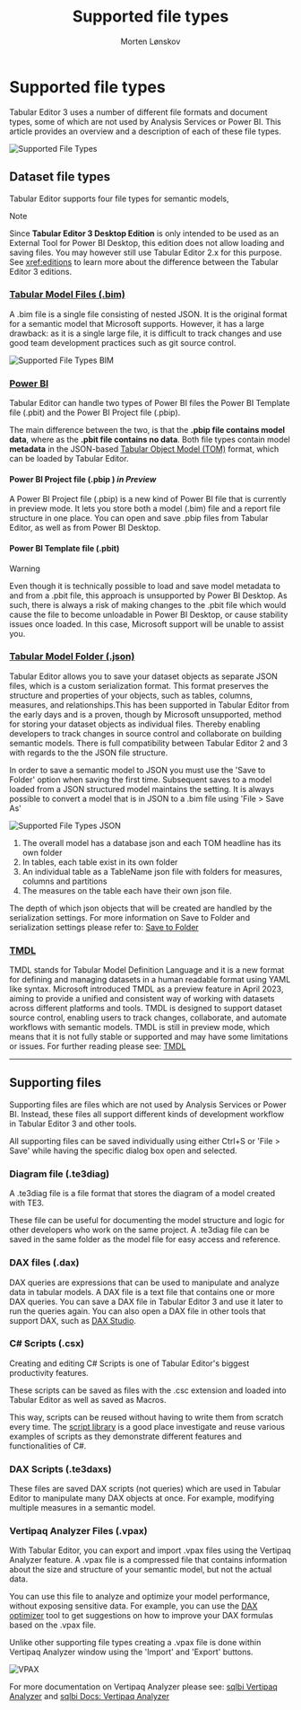 ﻿---
uid: supported-files
title: Supported file types
author: Morten Lønskov
updated: 2023-10-17
applies_to:
  editions:
    - edition: Desktop
    - edition: Business
    - edition: Enterprise
---
# Supported file types

Tabular Editor 3 uses a number of different file formats and document types, some of which are not used by Analysis Services or Power BI. This article provides an overview and a description of each of these file types.

![Supported File Types](~/images/file-types/te3-supported-file-types.png)

## Dataset file types

Tabular Editor supports four file types for semantic models, 

> [!NOTE]
> Since **Tabular Editor 3 Desktop Edition** is only intended to be used as an External Tool for Power BI Desktop, this edition does not allow loading and saving files. You may however still use Tabular Editor 2.x for this purpose. See <xref:editions> to learn more about the difference between the Tabular Editor 3 editions.

### [Tabular Model Files (.bim)](#tab/BIM)
A .bim file is a single file consisting of nested JSON. It is the original format for a semantic model that Microsoft supports. However, it has a large drawback: as it is a single large file, it is difficult to track changes and use good team development practices such as git source control.

![Supported File Types BIM](~/images/file-types/te3-supported-file-bim.png)

### [Power BI](#tab/PowerBI)

Tabular Editor can handle two types of Power BI files the Power BI Template file (.pbit) and the Power BI Project file (.pbip).

The main difference between the two, is that the **.pbip file contains model data**, where as the **.pbit file contains no data**. Both file types contain model **metadata** in the JSON-based [Tabular Object Model (TOM)](https://docs.microsoft.com/en-us/analysis-services/tom/introduction-to-the-tabular-object-model-tom-in-analysis-services-amo?view=asallproducts-allversions) format, which can be loaded by Tabular Editor.

#### Power BI Project file (.pbip ) *in Preview*
A Power BI Project file (.pbip) is a new kind of Power BI file that is currently in preview mode. It lets you store both a model (.bim) file and a report file structure in one place. You can open and save .pbip files from Tabular Editor, as well as from Power BI Desktop.

#### Power BI Template file (.pbit)
> [!WARNING]
> Even though it is technically possible to load and save model metadata to and from a .pbit file, this approach is unsupported by Power BI Desktop. As such, there is always a risk of making changes to the .pbit file which would cause the file to become unloadable in Power BI Desktop, or cause stability issues once loaded. In this case, Microsoft support will be unable to assist you.

### [Tabular Model Folder (.json)](#tab/JSON)

Tabular Editor allows you to save your dataset objects as separate JSON files, which is a custom serialization format. This format preserves the structure and properties of your objects, such as tables, columns, measures, and relationships.This has been supported in Tabular Editor from the early days and is a proven, though by Microsoft unsupported, method for storing your dataset objects as individual files. Thereby enabling developers to track changes in source control and collaborate on building semantic models.
There is full compatibility between Tabular Editor 2 and 3 with regards to the the JSON file structure.

In order to save a semantic model to JSON you must use the 'Save to Folder' option when saving the first time. Subsequent saves to a model loaded from a JSON structured model maintains the setting. It is always possible to convert a model that is in JSON to a .bim file using 'File > Save As'


![Supported File Types JSON](~/images/file-types/te3-supported-file-json.png)

1. The overall model has a database json and each TOM headline has its own folder
2. In tables, each table exist in its own folder
3. An individual table as a TableName json file with folders for measures, columns and partitions
4. The measures on the table each have their own json file.

The depth of which json objects that will be created are handled by the serialization settings. 
For more information on Save to Folder and serialization settings please refer to: [Save to Folder](xref:save-to-folder)


### [TMDL](#tab/TMDL)

TMDL stands for Tabular Model Definition Language and it is a new format for defining and managing datasets in a human readable format using YAML like syntax. Microsoft introduced TMDL as a preview feature in April 2023, aiming to provide a unified and consistent way of working with datasets across different platforms and tools. TMDL is designed to support dataset source control, enabling users to track changes, collaborate, and automate workflows with semantic models. TMDL is still in preview mode, which means that it is not fully stable or supported and may have some limitations or issues. 
For further reading please see: [TMDL](@tmdl)


***
## Supporting files

Supporting files are files which are not used by Analysis Services or Power BI. Instead, these files all support different kinds of development workflow in Tabular Editor 3 and other tools.

All supporting files can be saved individually using either Ctrl+S or 'File > Save' while having the specific dialog box open and selected. 

### Diagram file (.te3diag)

A .te3diag file is a file format that stores the diagram of a model created with TE3. 

These file can be useful for documenting the model structure and logic for other developers who work on the same project. A .te3diag file can be saved in the same folder as the model file for easy access and reference.


### DAX files (.dax)

DAX queries are expressions that can be used to manipulate and analyze data in tabular models. A DAX file is a text file that contains one or more DAX queries. You can save a DAX file in Tabular Editor 3 and use it later to run the queries again. You can also open a DAX file in other tools that support DAX, such as [DAX Studio](https://daxstudio.org).

### C# Scripts (.csx)

Creating and editing C# Scripts is one of Tabular Editor's biggest productivity features.

These scripts can be saved as files with the .csc extension and loaded into Tabular Editor as well as saved as Macros. 

This way, scripts can be reused without having to write them from scratch every time. The [script library](xref:csharp-script-library) is a good place investigate and reuse various examples of scripts as they demonstrate different features and functionalities of C#. 

### DAX Scripts (.te3daxs)

These files are saved DAX scripts (not queries) which are used in Tabular Editor to manipulate many DAX objects at once. For example, modifying multiple measures in a semantic model.

### Vertipaq Analyzer Files (.vpax)
With Tabular Editor, you can export and import .vpax files using the Vertipaq Analyzer feature. A .vpax file is a compressed file that contains information about the size and structure of your semantic model, but not the actual data. 

You can use this file to analyze and optimize your model performance, without exposing sensitive data. For example, you can use the [DAX optimizer](https://www.daxoptimizer.com/) tool to get suggestions on how to improve your DAX formulas based on the .vpax file.

Unlike other supporting file types creating a .vpax file is done within Vertipaq Analyzer window using the 'Import' and 'Export' buttons. 

![VPAX](~/images/file-types/te3-supported-file-vpax.png)


For more documentation on Vertipaq Analyzer please see: [sqlbi Vertipaq Analyzer](https://www.sqlbi.com/tools/vertipaq-analyzer) and [sqlbi Docs: Vertipaq Analyzer](https://docs.sqlbi.com/vertipaq-analyzer/)